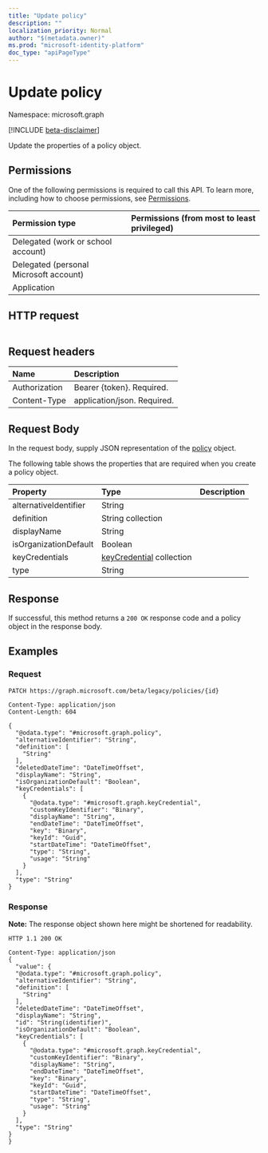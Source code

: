 ```yaml
---
title: "Update policy"
description: ""
localization_priority: Normal
author: "$(metadata.owner)"
ms.prod: "microsoft-identity-platform"
doc_type: "apiPageType"
---
```


# Update policy

Namespace: microsoft.graph

[!INCLUDE [beta-disclaimer](../../includes/beta-disclaimer.md)]

Update the properties of a policy object.

## Permissions

One of the following permissions is required to call this API. To learn more, including how to choose permissions, see [Permissions](/graph/permissions-reference).

| Permission type                        | Permissions (from most to least privileged) |
| :------------------------------------- | :------------------------------------------ |
| Delegated (work or school account)     |                                             |
| Delegated (personal Microsoft account) |                                             |
| Application                            |                                             |

## HTTP request

<!-- {
  "blockType": "ignored"
}
-->

```http

```

## Request headers

| Name          | Description                 |
| :------------ | :-------------------------- |
| Authorization | Bearer {token}. Required.   |
| Content-Type  | application/json. Required. |

## Request Body

In the request body, supply JSON representation of the [policy](../resources/-policy.md) object.

<!-- Actions and Functions -->

<!-- CRUD Methods -->

The following table shows the properties that are required when you create a policy object.

| Property              | Type                                                      | Description |
| :-------------------- | :-------------------------------------------------------- | :---------- |
| alternativeIdentifier | String                                                    |             |
| definition            | String collection                                         |             |
| displayName           | String                                                    |             |
| isOrganizationDefault | Boolean                                                   |             |
| keyCredentials        | [keyCredential](../resources/keycredential.md) collection |             |
| type                  | String                                                    |             |

## Response

If successful, this method returns a `200 OK` response code and a policy object in the response body.

## Examples

### Request

<!-- {
  "blockType": "request",
  "name": "update_policy"
}
-->

```http
PATCH https://graph.microsoft.com/beta/legacy/policies/{id}

Content-Type: application/json
Content-Length: 604

{
  "@odata.type": "#microsoft.graph.policy",
  "alternativeIdentifier": "String",
  "definition": [
    "String"
  ],
  "deletedDateTime": "DateTimeOffset",
  "displayName": "String",
  "isOrganizationDefault": "Boolean",
  "keyCredentials": [
    {
      "@odata.type": "#microsoft.graph.keyCredential",
      "customKeyIdentifier": "Binary",
      "displayName": "String",
      "endDateTime": "DateTimeOffset",
      "key": "Binary",
      "keyId": "Guid",
      "startDateTime": "DateTimeOffset",
      "type": "String",
      "usage": "String"
    }
  ],
  "type": "String"
}

```

### Response

**Note:** The response object shown here might be shortened for readability.

<!-- {
  "blockType": "response",
  "truncated": true,
  "@odata.type": "Microsoft.DirectoryServices.policy"
}
-->

```http
HTTP 1.1 200 OK

Content-Type: application/json
{
  "value": {
  "@odata.type": "#microsoft.graph.policy",
  "alternativeIdentifier": "String",
  "definition": [
    "String"
  ],
  "deletedDateTime": "DateTimeOffset",
  "displayName": "String",
  "id": "String(identifier)",
  "isOrganizationDefault": "Boolean",
  "keyCredentials": [
    {
      "@odata.type": "#microsoft.graph.keyCredential",
      "customKeyIdentifier": "Binary",
      "displayName": "String",
      "endDateTime": "DateTimeOffset",
      "key": "Binary",
      "keyId": "Guid",
      "startDateTime": "DateTimeOffset",
      "type": "String",
      "usage": "String"
    }
  ],
  "type": "String"
}
}

```
